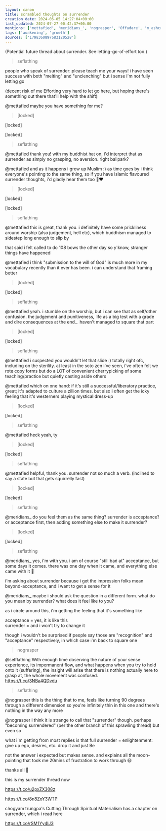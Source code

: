 ```yaml
---
layout: canon
title: scrambled thoughts on surrender
creation_date: 2024-06-05 14:27:04+00:00
last_updated: 2024-07-27 00:42:37+00:00
mentions: ['mettafied', 'meridians_', 'nograsper', 'Offadare', 'm_ashcroft']
tags: ['awakening', 'growth']
sources: ['1798360897683120528']
---
```


(Potential future thread about surrender. See letting-go-of-effort too.)

> seflathing  

people who speak of surrender: please teach me your ways! i have seen success with both "melting" and "unclenching" but i sense i'm not fully letting go  
  
(decent risk of me Efforting very hard to let go here, but hoping there's something out there that'll help with the shift)  

@mettafied maybe you have something for me?  

> [locked]  

[locked]  

[locked]  

> seflathing  

@mettafied thank you! with my buddhist hat on, i'd interpret that as surrender as simply no grasping, no aversion. right ballpark?  

@mettafied and as it happens i grew up Muslim :) as time goes by i think everyone's pointing to the same thing, so if you have Islamic flavoured surrender thoughts, i'd gladly hear them too 🙏♥  

> [locked]  

[locked]  

[locked]  

> seflathing  

@mettafied this is great, thank you. i definitely have some prickliness around worship (also judgement, hell etc), which buddhism managed to sidestep long enough to slip by  
  
that said i felt called to do 108 bows the other day so y'know, stranger things have happened  

@mettafied i think "submission to the will of God" is much more in my vocabulary recently than it ever has been. i can understand that framing better  

> [locked]  

[locked]  

> seflathing  

@mettafied yeah. i stumble on the worship, but i can see that as self/other confusion. the judgement and punitiveness, life as a big test with a grade and dire consequences at the end... haven't managed to square that part  

> [locked]  

[locked]  

> seflathing  

@mettafied i suspected you wouldn't let that slide :) totally right ofc, including on the sterility. at least in the soto zen i've seen, i've often felt we rote copy forms but do a LOT of convenient cherrypicking of some teaching/practice but quietly casting aside others  

@mettafied which on one hand: if it's still a successful/liberatory practice, great; it's adapted to culture a zillion times. but also i often get the icky feeling that it's westerners playing mystical dress-up  

> [locked]  

[locked]  

> seflathing  

@mettafied heck yeah, ty  

> [locked]  

[locked]  

> seflathing  

@mettafied helpful, thank you. surrender not so much a verb. (inclined to say a state but that gets squirrelly fast)  

> [locked]  

[locked]  

> seflathing  

@meridians_ do you feel them as the same thing? surrender is acceptance? or acceptance first, then adding something else to make it surrender?  

> [locked]  

[locked]  

> seflathing  

@meridians_ yes, i'm with you. i am of course "still bad at" acceptance, but some days it comes. there was one day when it came, and everything else came with it 🌸  
  
i'm asking about surrender because i get the impression folks mean beyond-acceptance, and i want to get a sense for it  

@meridians_ maybe i should ask the question in a different form. what do you mean by surrender? what does it feel like to you?  

as i circle around this, i'm getting the feeling that it's something like  
  
acceptance = yes, it is like this  
surrender = and i won't try to change it  

though i wouldn't be surprised if people say those are "recognition" and "acceptance" respectively, in which case i'm back to square one  

> nograsper  

@selflathing With enough time observing the nature of your sense experience, its impermanent flow, and what happens when you try to hold onto it (suffering),  the insight will arise that there is nothing actually here to grasp at, the whole movement was confused.  
 https://t.co/3NBa4QDvdu  

> seflathing  

@nograsper this is the thing that to me, feels like turning 90 degrees through a different dimension so you're infinitely thin in this one and there's nothing in the way any more  

@nograsper i think it is strange to call that "surrender" though. perhaps "becoming surrendered" (per the other branch of this sprawling thread) but even so  

what i'm getting from most replies is that full surrender = enlightenment: give up ego, desires, etc. drop it and just Be  
  
not the answer i expected but makes sense. and explains all the moon-pointing that took me 20mins of frustration to work through 😆  
  
thanks all 🙏  

this is my surrender thread now  
  
https://t.co/u2pxZX308z  

https://t.co/8n8ZoY3WTP  

chogyam trungpa's Cutting Through Spiritual Materialism has a chapter on surrender, which i read here  
  
https://t.co/rSM1Yy4lJ3  


